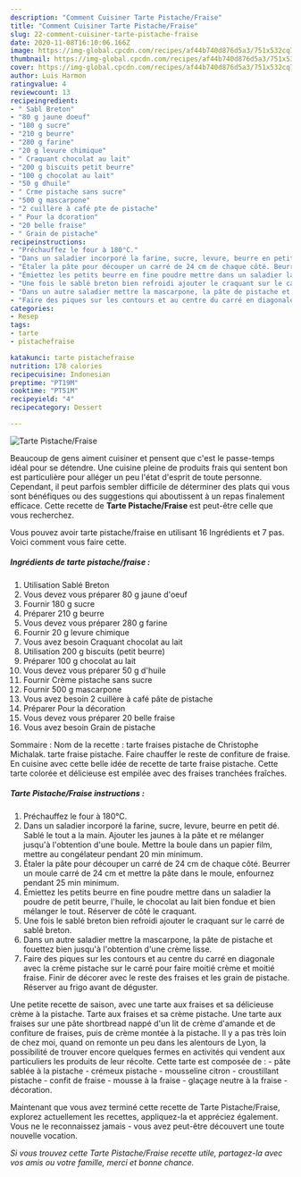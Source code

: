 ```yaml
---
description: "Comment Cuisiner Tarte Pistache/Fraise"
title: "Comment Cuisiner Tarte Pistache/Fraise"
slug: 22-comment-cuisiner-tarte-pistache-fraise
date: 2020-11-08T16:10:06.166Z
image: https://img-global.cpcdn.com/recipes/af44b740d876d5a3/751x532cq70/tarte-pistachefraise-photo-principale-de-la-recette.jpg
thumbnail: https://img-global.cpcdn.com/recipes/af44b740d876d5a3/751x532cq70/tarte-pistachefraise-photo-principale-de-la-recette.jpg
cover: https://img-global.cpcdn.com/recipes/af44b740d876d5a3/751x532cq70/tarte-pistachefraise-photo-principale-de-la-recette.jpg
author: Luis Harmon
ratingvalue: 4
reviewcount: 13
recipeingredient:
- " Sabl Breton"
- "80 g jaune doeuf"
- "180 g sucre"
- "210 g beurre"
- "280 g farine"
- "20 g levure chimique"
- " Craquant chocolat au lait"
- "200 g biscuits petit beurre"
- "100 g chocolat au lait"
- "50 g dhuile"
- " Crme pistache sans sucre"
- "500 g mascarpone"
- "2 cuillère à café pte de pistache"
- " Pour la dcoration"
- "20 belle fraise"
- " Grain de pistache"
recipeinstructions:
- "Préchauffez le four à 180°C."
- "Dans un saladier incorporé la farine, sucre, levure, beurre en petit dé. Sablé le tout a la main. Ajouter les jaunes à la pâte et re mélanger jusqu&#39;à l&#39;obtention d&#39;une boule. Mettre la boule dans un papier film, mettre au congélateur pendant 20 min minimum."
- "Étaler la pâte pour découper un carré de 24 cm de chaque côté. Beurrer un moule carré de 24 cm et mettre la pâte dans le moule, enfournez pendant 25 min minimum."
- "Émiettez les petits beurre en fine poudre mettre dans un saladier la poudre de petit beurre, l&#39;huile, le chocolat au lait bien fondue et bien mélanger le tout. Réserver de côté le craquant."
- "Une fois le sablé breton bien refroidi ajouter le craquant sur le carré de sablé breton."
- "Dans un autre saladier mettre la mascarpone, la pâte de pistache et fouettez bien jusqu&#39;à l&#39;obtention d&#39;une crème lisse."
- "Faire des piques sur les contours et au centre du carré en diagonale avec la crème pistache sur le carré pour faire moitié crème et moitié fraise. Finir de décorer avec le reste des fraises et les grain de pistache. Réserver au frigo avant de déguster."
categories:
- Resep
tags:
- tarte
- pistachefraise

katakunci: tarte pistachefraise 
nutrition: 178 calories
recipecuisine: Indonesian
preptime: "PT19M"
cooktime: "PT51M"
recipeyield: "4"
recipecategory: Dessert

---
```



![Tarte Pistache/Fraise](https://img-global.cpcdn.com/recipes/af44b740d876d5a3/751x532cq70/tarte-pistachefraise-photo-principale-de-la-recette.jpg)

Beaucoup de gens aiment cuisiner et pensent que c'est le passe-temps idéal pour se détendre. Une cuisine pleine de produits frais qui sentent bon est particulière pour alléger un peu l'état d'esprit de toute personne. Cependant, il peut parfois sembler difficile de déterminer des plats qui vous sont bénéfiques ou des suggestions qui aboutissent à un repas finalement efficace. Cette recette de <strong> Tarte Pistache/Fraise </strong> est peut-être celle que vous recherchez.

<!--inarticleads1-->

Vous pouvez avoir tarte pistache/fraise en utilisant 16 Ingrédients et 7 pas. Voici comment vous faire cette.

##### Ingrédients de tarte pistache/fraise :

1. Utilisation  Sablé Breton
1. Vous devez vous préparer 80 g jaune d&#39;oeuf
1. Fournir 180 g sucre
1. Préparer 210 g beurre
1. Vous devez vous préparer 280 g farine
1. Fournir 20 g levure chimique
1. Vous avez besoin  Craquant chocolat au lait
1. Utilisation 200 g biscuits (petit beurre)
1. Préparer 100 g chocolat au lait
1. Vous devez vous préparer 50 g d&#39;huile
1. Fournir  Crème pistache sans sucre
1. Fournir 500 g mascarpone
1. Vous avez besoin 2 cuillère à café pâte de pistache
1. Préparer  Pour la décoration
1. Vous devez vous préparer 20 belle fraise
1. Vous avez besoin  Grain de pistache


Sommaire : Nom de la recette : tarte fraises pistache de Christophe Michalak. tarte fraise pistache. Faire chauffer le reste de confiture de fraise. En cuisine avec cette belle idée de recette de tarte fraise pistache. Cette tarte colorée et délicieuse est empilée avec des fraises tranchées fraîches. 

<!--inarticleads2-->

##### Tarte Pistache/Fraise instructions :

1. Préchauffez le four à 180°C.
1. Dans un saladier incorporé la farine, sucre, levure, beurre en petit dé. Sablé le tout a la main. Ajouter les jaunes à la pâte et re mélanger jusqu&#39;à l&#39;obtention d&#39;une boule. Mettre la boule dans un papier film, mettre au congélateur pendant 20 min minimum.
1. Étaler la pâte pour découper un carré de 24 cm de chaque côté. Beurrer un moule carré de 24 cm et mettre la pâte dans le moule, enfournez pendant 25 min minimum.
1. Émiettez les petits beurre en fine poudre mettre dans un saladier la poudre de petit beurre, l&#39;huile, le chocolat au lait bien fondue et bien mélanger le tout. Réserver de côté le craquant.
1. Une fois le sablé breton bien refroidi ajouter le craquant sur le carré de sablé breton.
1. Dans un autre saladier mettre la mascarpone, la pâte de pistache et fouettez bien jusqu&#39;à l&#39;obtention d&#39;une crème lisse.
1. Faire des piques sur les contours et au centre du carré en diagonale avec la crème pistache sur le carré pour faire moitié crème et moitié fraise. Finir de décorer avec le reste des fraises et les grain de pistache. Réserver au frigo avant de déguster.


Une petite recette de saison, avec une tarte aux fraises et sa délicieuse crème à la pistache. Tarte aux fraises et sa crème pistache. Une tarte aux fraises sur une pâte shortbread nappé d&#39;un lit de crème d&#39;amande et de confiture de fraises, puis de crème montée à la pistache. Il y a pas très loin de chez moi, quand on remonte un peu dans les alentours de Lyon, la possibilité de trouver encore quelques fermes en activités qui vendent aux particuliers les produits de leur récolte. Cette tarte est composée de : - pâte sablée à la pistache - crémeux pistache - mousseline citron - croustillant pistache - confit de fraise - mousse à la fraise - glaçage neutre à la fraise - décoration. 

<!--inarticleads1-->

<p>
Maintenant que vous avez terminé cette recette de Tarte Pistache/Fraise, explorez actuellement les recettes, appliquez-la et appréciez également. Vous ne le reconnaissez jamais - vous avez peut-être découvert une toute nouvelle vocation.
</p>

<p>
<i>Si vous trouvez cette Tarte Pistache/Fraise recette utile, partagez-la avec vos amis ou votre famille, merci et bonne chance.</i>
</p>
